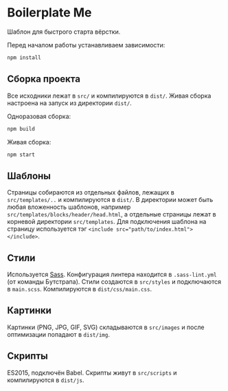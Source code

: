 # Boilerplate Me

Шаблон для быстрого старта вёрстки.

Перед началом работы устанавливаем зависимости:
```bash
npm install
```

## Сборка проекта

Все исходники лежат в `src/` и компилируются в `dist/`. Живая сборка настроена на запуск из директории `dist/`.

Одноразовая сборка:
```bash
npm build
```

Живая сборка:
```bash
npm start
```

## Шаблоны

Страницы собираются из отдельных файлов, лежащих в `src/templates/..` и компилируются в `dist/`. В директории может быть любая вложенность шаблонов, например `src/templates/blocks/header/head.html`, а отдельные страницы лежат в корневой директории `src/templates`. Для подключения шаблона на страницу используется тэг `<include src="path/to/index.html"></include>`.

## Стили

Используется [Sass](http://sass-lang.com/). Конфигурация линтера находится в `.sass-lint.yml` (от команды Бутстрапа). Стили создаются в `src/styles` и подключаются в `main.scss`. Компилируются в `dist/css/main.css`.

## Картинки

Картинки (PNG, JPG, GIF, SVG) складываются в `src/images` и после оптимизации попадают в `dist/img`.

## Скрипты

ES2015, подключён Babel. Скрипты живут в `src/scripts` и компилируются в `dist/js`.

